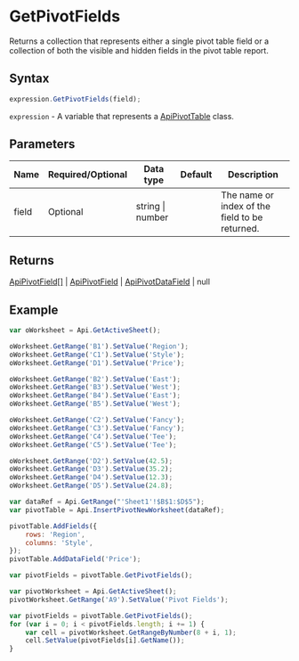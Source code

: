 # GetPivotFields

Returns a collection that represents either a single pivot table field
or a collection of both the visible and hidden fields in the pivot table report.

## Syntax

```javascript
expression.GetPivotFields(field);
```

`expression` - A variable that represents a [ApiPivotTable](../ApiPivotTable.md) class.

## Parameters

| **Name** | **Required/Optional** | **Data type** | **Default** | **Description** |
| ------------- | ------------- | ------------- | ------------- | ------------- |
| field | Optional | string \| number |  | The name or index of the field to be returned. |

## Returns

[ApiPivotField[]](../../ApiPivotField/ApiPivotField.md) \| [ApiPivotField](../../ApiPivotField/ApiPivotField.md) \| [ApiPivotDataField](../../ApiPivotDataField/ApiPivotDataField.md) \| null

## Example



```javascript editor-xlsx
var oWorksheet = Api.GetActiveSheet();

oWorksheet.GetRange('B1').SetValue('Region');
oWorksheet.GetRange('C1').SetValue('Style');
oWorksheet.GetRange('D1').SetValue('Price');

oWorksheet.GetRange('B2').SetValue('East');
oWorksheet.GetRange('B3').SetValue('West');
oWorksheet.GetRange('B4').SetValue('East');
oWorksheet.GetRange('B5').SetValue('West');

oWorksheet.GetRange('C2').SetValue('Fancy');
oWorksheet.GetRange('C3').SetValue('Fancy');
oWorksheet.GetRange('C4').SetValue('Tee');
oWorksheet.GetRange('C5').SetValue('Tee');

oWorksheet.GetRange('D2').SetValue(42.5);
oWorksheet.GetRange('D3').SetValue(35.2);
oWorksheet.GetRange('D4').SetValue(12.3);
oWorksheet.GetRange('D5').SetValue(24.8);

var dataRef = Api.GetRange("'Sheet1'!$B$1:$D$5");
var pivotTable = Api.InsertPivotNewWorksheet(dataRef);

pivotTable.AddFields({
	rows: 'Region',
	columns: 'Style',
});
pivotTable.AddDataField('Price');

var pivotFields = pivotTable.GetPivotFields();

var pivotWorksheet = Api.GetActiveSheet();
pivotWorksheet.GetRange('A9').SetValue('Pivot Fields');

var pivotFields = pivotTable.GetPivotFields();
for (var i = 0; i < pivotFields.length; i += 1) {
	var cell = pivotWorksheet.GetRangeByNumber(8 + i, 1);
	cell.SetValue(pivotFields[i].GetName());
}

```
